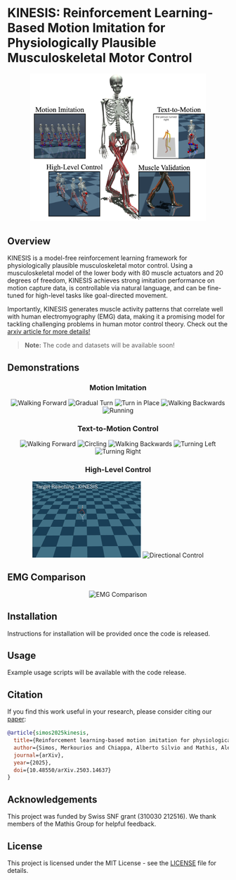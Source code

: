 # KINESIS: Reinforcement Learning-Based Motion Imitation for Physiologically Plausible Musculoskeletal Motor Control

<p align="center">
  <img src="./assets/Fig1-abstract.png" alt="KINESIS Logo" width="400"/>
</p>

## Overview

KINESIS is a model-free reinforcement learning framework for physiologically plausible musculoskeletal motor control. Using a musculoskeletal model of the lower body with 80 muscle actuators and 20 degrees of freedom, KINESIS achieves strong imitation performance on motion capture data, is controllable via natural language, and can be fine-tuned for high-level tasks like goal-directed movement.

Importantly, KINESIS generates muscle activity patterns that correlate well with human electromyography (EMG) data, making it a promising model for tackling challenging problems in human motor control theory. Check out the [arxiv article for more details!](https://arxiv.org/abs/2503.14637)

> **Note:** The code and datasets will be available soon!

## Demonstrations

<h3 align="center">Motion Imitation</h3>
<p align="center">
  <img src="./assets/kit/kit_walk.gif" alt="Walking Forward" width="19%"/>
  <img src="./assets/kit/kit_gradual_turn.gif" alt="Gradual Turn" width="19%"/>
  <img src="./assets/kit/kit_turn_in_place.gif" alt="Turn in Place" width="19%"/>
  <img src="./assets/kit/kit_backward.gif" alt="Walking Backwards" width="19%"/>
  <img src="./assets/kit/kit_run.gif" alt="Running" width="19%"/>
</p>

<h3 align="center">Text-to-Motion Control</h3>
<p align="center">
  <img src="./assets/t2m/t2m_forward.gif" alt="Walking Forward" width="19%"/>
  <img src="./assets/t2m/t2m_circle.gif" alt="Circling" width="19%"/>
  <img src="./assets/t2m/t2m_backwards.gif" alt="Walking Backwards" width="19%"/>
  <img src="./assets/t2m/t2m_left.gif" alt="Turning Left" width="19%"/>
  <img src="./assets/t2m/t2m_right.gif" alt="Turning Right" width="19%"/>
</p>

<h3 align="center">High-Level Control</h3>
<p align="center">
  <img src="./assets/high_level/hl_target_reach.gif" alt="Reaching Target" width="49%"/>
  <img src="./assets/high_level/hl_directional.gif" alt="Directional Control" width="49%"/>

## EMG Comparison
<p align="center">
  <img src="./assets/Fig7-emg.png" alt="EMG Comparison" width="80%"/>


## Installation

Instructions for installation will be provided once the code is released.

## Usage

Example usage scripts will be available with the code release.

## Citation

If you find this work useful in your research, please consider citing our [paper](https://arxiv.org/abs/2503.14637):

```bibtex
@article{simos2025kinesis,
  title={Reinforcement learning-based motion imitation for physiologically plausible musculoskeletal motor control},
  author={Simos, Merkourios and Chiappa, Alberto Silvio and Mathis, Alexander},
  journal={arXiv},
  year={2025},
  doi={10.48550/arXiv.2503.14637}
}
```

## Acknowledgements

This project was funded by Swiss SNF grant (310030 212516). We thank members of the Mathis Group for helpful feedback.

## License

This project is licensed under the MIT License - see the [LICENSE](LICENSE) file for details.
